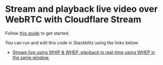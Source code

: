 # Stream and playback live video over WebRTC with Cloudflare Stream

Follow [this guide](https://developers.cloudflare.com/stream/webrtc-beta) to get started.

You can run and edit this code in Stackblitz using the links below:

- [Stream live using WHIP & WHEP, playback in real-time using WHEP in the same window.](https://workers.new/stream/webrtc)
